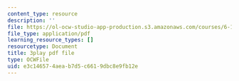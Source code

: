 ```yaml
---
content_type: resource
description: ''
file: https://ol-ocw-studio-app-production.s3.amazonaws.com/courses/6-189-multicore-programming-primer-january-iap-2007/e3c146574aeab7d5c6619dbc8e9fb12e_Y1mrnc1hz9g.pdf
file_type: application/pdf
learning_resource_types: []
resourcetype: Document
title: 3play pdf file
type: OCWFile
uid: e3c14657-4aea-b7d5-c661-9dbc8e9fb12e
---
```

